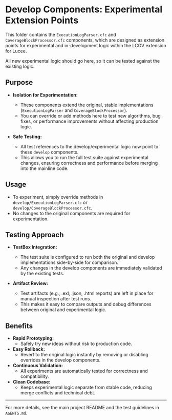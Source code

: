 # Develop Components: Experimental Extension Points

This folder contains the `ExecutionLogParser.cfc` and `CoverageBlockProcessor.cfc` components, which are designed as extension points for experimental and in-development logic within the LCOV extension for Lucee.

All new experimental logic should go here, so it can be tested against the existing logic.

## Purpose

- **Isolation for Experimentation:**
  - These components extend the original, stable implementations (`ExecutionLogParser` and `CoverageBlockProcessor`).
  - You can override or add methods here to test new algorithms, bug fixes, or performance improvements without affecting production logic.

- **Safe Testing:**
  - All test references to the develop/experimental logic now point to these `develop` components.
  - This allows you to run the full test suite against experimental changes, ensuring correctness and performance before merging into the mainline code.

## Usage

- To experiment, simply override methods in `develop/ExecutionLogParser.cfc` or `develop/CoverageBlockProcessor.cfc`.
- No changes to the original components are required for experimentation.

## Testing Approach

- **TestBox Integration:**
  - The test suite is configured to run both the original and develop implementations side-by-side for comparison.
  - Any changes in the develop components are immediately validated by the existing tests.

- **Artifact Review:**
  - Test artifacts (e.g., .exl, .json, .html reports) are left in place for manual inspection after test runs.
  - This makes it easy to compare outputs and debug differences between original and experimental logic.

## Benefits

- **Rapid Prototyping:**
  - Safely try new ideas without risk to production code.
- **Easy Rollback:**
  - Revert to the original logic instantly by removing or disabling overrides in the develop components.
- **Continuous Validation:**
  - All experiments are automatically tested for correctness and compatibility.
- **Clean Codebase:**
  - Keeps experimental logic separate from stable code, reducing merge conflicts and technical debt.

---

For more details, see the main project README and the test guidelines in `AGENTS.md`.
